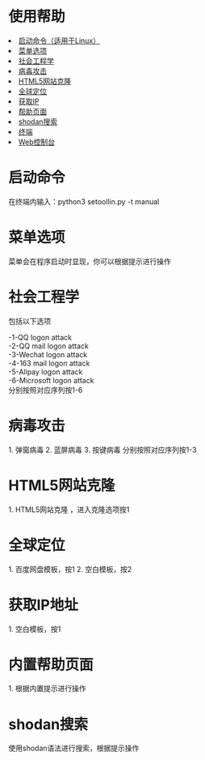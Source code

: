 # 使用帮助

<li><a href='#start'>启动命令（适用于Linux）</a></li>
<li><a href='#meau'>菜单选项</a></li>
<li><a href='#social'>社会工程学</a></li>
<li><a href='#virus'>病毒攻击</a></li>
<li><a href='#clone'>HTML5网站克隆</a></li>
<li><a href='#GPS'>全球定位</a></li>
<li><a href='#ip'>获取IP</a></li>
<li><a href='#help'>帮助页面</a></li>
<li><a href='#shodan'>shodan搜索</a></li>
<li><a href=''>终端</a></li>
<li><a href=''>Web控制台</a></li>

# 启动命令
<p name='start'>在终端内输入：python3 setoollin.py -t manual</P>

# 菜单选项
<p name='meau'>菜单会在程序启动时显现，你可以根据提示进行操作</p>

# 社会工程学
<p name='social'>包括以下选项</p>
-1-QQ logon attack<br />
-2-QQ mail logon attack<br />
-3-Wechat logon attack<br />
-4-163 mail logon attack<br />
-5-Alipay logon attack<br />
-6-Microsoft logon attack<br />
分别按照对应序列按1-6

# 病毒攻击
<p name='virus'></p>
1. 弹窗病毒
2. 蓝屏病毒
3. 按键病毒
分别按照对应序列按1-3

# HTML5网站克隆
<p name='clone'></p>
1. HTML5网站克隆 ，进入克隆选项按1

# 全球定位
<p name='GPS'></p>
1. 百度网盘模板，按1
2. 空白模板，按2

# 获取IP地址
<p name='ip'></p>
1. 空白模板，按1

# 内置帮助页面
<p name='help'></p>
1. 根据内置提示进行操作

# shodan搜索
<p name='shodan'></p>
使用shodan语法进行搜索，根据提示操作

